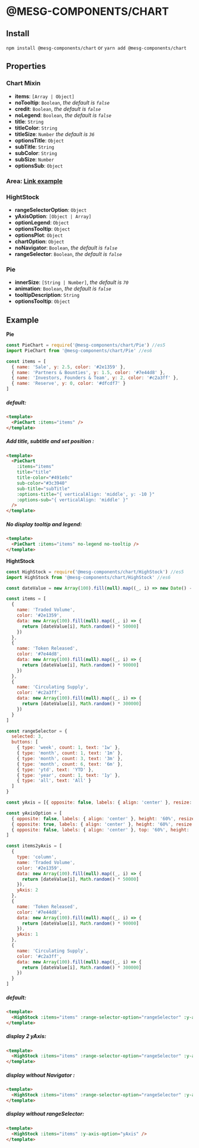 # @MESG-COMPONENTS/CHART

## Install

`npm install @mesg-components/chart` or `yarn add @mesg-components/chart`

## Properties

### Chart Mixin

- **items**: `[Array | Object]`
- **noTooltip**: `Boolean`, _the default is `false`_
- **credit**: `Boolean`, _the default is `false`_
- **noLegend**: `Boolean`, _the default is `false`_
- **title**: `String`
- **titleColor**: `String`
- **titleSize**: `Number` _the default is `36`_
- **optionsTitle**: `Object`
- **subTitle**: `String`
- **subColor**: `String`
- **subSize**: `Number`
- **optionsSub**: `Object`

### Area: [Link example](Area/README.md)

### HightStock

- **rangeSelectorOption**: `Object`
- **yAxisOption**: `[Object | Array]`
- **optionLegend**: `Object`
- **optionsTooltip**: `Object`
- **optionsPlot**: `Object`
- **chartOption**: `Object`
- **noNavigator**: `Boolean`, _the default is `false`_
- **rangeSelector**: `Boolean`, _the default is `false`_

### Pie

- **innerSize**: `[String | Number]`, _the default is `70`_
- **animation**: `Boolean`, _the default is `false`_
- **tooltipDescription**: `String`
- **optionsTooltip**: `Object`

## Example

**Pie**

```js
const PieChart = require('@mesg-components/chart/Pie') //es5
import PieChart from '@mesg-components/chart/Pie' //es6

const items = [
  { name: 'Sale', y: 2.5, color: '#2e1359' },
  { name: 'Partners & Bounties', y: 1.5, color: '#7e44d8' },
  { name: 'Investors, Founders & Team', y: 2, color: '#c2a3ff' },
  { name: 'Reserve', y: 0, color: '#dfcdf7' }
]
```

##### default:

```html
<template>
  <PieChart :items="items" />
</template>
```

##### Add title, subtitle and set position :

```html
<template>
  <PieChart
    :items="items"
    title="title"
    title-color="#491e8c"
    sub-color="#3c3940"
    sub-title="subTitle"
    :options-title="{ verticalAlign: 'middle', y: -10 }"
    :options-sub="{ verticalAlign: 'middle' }"
  />
</template>
```

##### No display tooltip and legend:

```html
<template>
  <PieChart :items="items" no-legend no-tooltip />
</template>
```

**HightStock**

```js
const HighStock = require('@mesg-components/chart/HighStock') //es5
import HighStock from '@mesg-components/chart/HighStock' //es6

const dateValue = new Array(100).fill(null).map((_, i) => new Date() - i * 24 * 60 * 60 * 1000)

const items = [
  {
    name: 'Traded Volume',
    color: '#2e1359',
    data: new Array(100).fill(null).map((_, i) => {
      return [dateValue[i], Math.random() * 50000]
    })
  },
  {
    name: 'Token Released',
    color: '#7e44d8',
    data: new Array(100).fill(null).map((_, i) => {
      return [dateValue[i], Math.random() * 90000]
    })
  },
  {
    name: 'Circulating Supply',
    color: '#c2a3ff',
    data: new Array(100).fill(null).map((_, i) => {
      return [dateValue[i], Math.random() * 300000]
    })
  }
]

const rangeSelector = {
  selected: 3,
  buttons: [
    { type: 'week', count: 1, text: '1w' },
    { type: 'month', count: 1, text: '1m' },
    { type: 'month', count: 3, text: '3m' },
    { type: 'month', count: 6, text: '6m' },
    { type: 'ytd', text: 'YTD' },
    { type: 'year', count: 1, text: '1y' },
    { type: 'all', text: 'All' }
  ]
}

const yAxis = [{ opposite: false, labels: { align: 'center' }, resize: { enabled: true } }]

const yAxisOption = [
  { opposite: false, labels: { align: 'center' }, height: '60%', resize: { enabled: true } },
  { opposite: true, labels: { align: 'center' }, height: '60%', resize: { enabled: true } },
  { opposite: false, labels: { align: 'center' }, top: '60%', height: '40%', offset: 0, resize: { enabled: true } }
]

const items2yAxis = [
  {
    type: 'column',
    name: 'Traded Volume',
    color: '#2e1359',
    data: new Array(100).fill(null).map((_, i) => {
      return [dateValue[i], Math.random() * 50000]
    }),
    yAxis: 2
  },
  {
    name: 'Token Released',
    color: '#7e44d8',
    data: new Array(100).fill(null).map((_, i) => {
      return [dateValue[i], Math.random() * 90000]
    }),
    yAxis: 1
  },
  {
    name: 'Circulating Supply',
    color: '#c2a3ff',
    data: new Array(100).fill(null).map((_, i) => {
      return [dateValue[i], Math.random() * 300000]
    })
  }
]
```

##### default:

```html
<template>
  <HighStock :items="items" :range-selector-option="rangeSelector" :y-axis-option="yAxis" range-selector />
</template>
```

##### display 2 yAxis:

```html
<template>
  <HighStock :items="items" :range-selector-option="rangeSelector" :y-axis-option="yAxis" range-selector />
</template>
```

##### display without Navigator :

```html
<template>
  <HighStock :items="items" :range-selector-option="rangeSelector" :y-axis-option="yAxis" range-selector noNavigator />
</template>
```

##### display without rangeSelector:

```html
<template>
  <HighStock :items="items" :y-axis-option="yAxis" />
</template>
```
